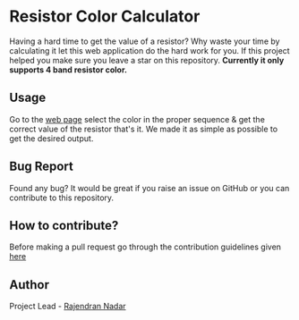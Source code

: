 # Resistor Color Calculator

Having a hard time to get the value of a resistor? Why waste your time by calculating it let this web application do the hard work for you. If this project helped you make sure you leave a star on this repository. **Currently it only supports 4 band resistor color.**

## Usage

Go to the [web page](https://raajnadar.github.io/resistor-color-calculator) select the color in the proper sequence & get the correct value of the resistor that's it. We made it as simple as possible to get the desired output.

## Bug Report

Found any bug? It would be great if you raise an issue on GitHub or you can contribute to this repository.

## How to contribute?

Before making a pull request go through the contribution guidelines given [here](https://github.com/raajnadar/resistor-color-calculator/blob/master/CONTRIBUTING.md)

## Author

Project Lead - [Rajendran Nadar](https://raajnadar.github.io)
